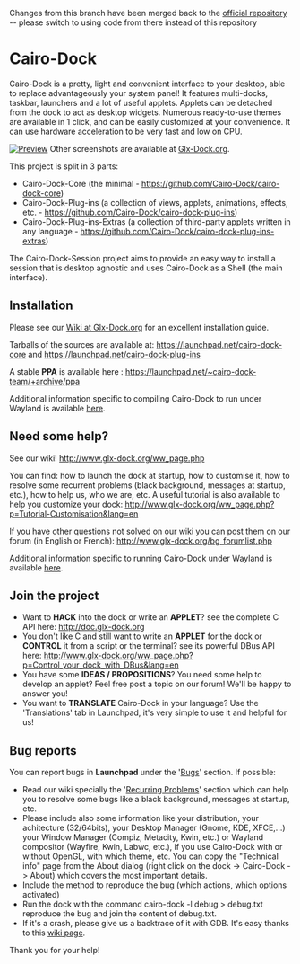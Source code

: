 Changes from this branch have been merged back to the [official repository](https://github.com/Cairo-Dock/cairo-dock-core) -- please switch to using code from there instead of this repository

Cairo-Dock
==========

Cairo-Dock is a pretty, light and convenient interface to your desktop, able to replace advantageously your system panel! It features multi-docks, taskbar, launchers and a lot of useful applets. Applets can be detached from the dock to act as desktop widgets. Numerous ready-to-use themes are available in 1 click, and can be easily customized at your convenience. It can use hardware acceleration to be very fast and low on CPU.

[![Preview](http://download.tuxfamily.org/glxdock/communication/images/3.3/cd-panel-mix-600.jpg)](http://download.tuxfamily.org/glxdock/communication/images/3.3/cd-panel-mix.png)
Other screenshots are available at [Glx-Dock.org](http://www.glx-dock.org/mc_album.php?a=3).

This project is split in 3 parts:

  - Cairo-Dock-Core (the minimal - https://github.com/Cairo-Dock/cairo-dock-core)
  - Cairo-Dock-Plug-ins (a collection of views, applets, animations, effects, etc. - https://github.com/Cairo-Dock/cairo-dock-plug-ins)
  - Cairo-Dock-Plug-ins-Extras (a collection of third-party applets written in any language - https://github.com/Cairo-Dock/cairo-dock-plug-ins-extras)

The Cairo-Dock-Session project aims to provide an easy way to install a session that is desktop agnostic and uses Cairo-Dock as a Shell (the main interface).


Installation
------------

Please see our [Wiki at Glx-Dock.org](http://www.glx-dock.org/ww_page.php?p=By%20distributions&lang=en) for an excellent installation guide.

Tarballs of the sources are available at: https://launchpad.net/cairo-dock-core and https://launchpad.net/cairo-dock-plug-ins

A stable **PPA** is available here : https://launchpad.net/~cairo-dock-team/+archive/ppa

Additional information specific to compiling Cairo-Dock to run under Wayland is available [here](README_Wayland.md).


Need some help?
---------------

See our wiki! http://www.glx-dock.org/ww_page.php

You can find: how to launch the dock at startup, how to customise it, how to resolve some recurrent problems (black background, messages at startup, etc.), how to help us, who we are, etc.
A useful tutorial is also available to help you customize your dock: http://www.glx-dock.org/ww_page.php?p=Tutorial-Customisation&lang=en

If you have other questions not solved on our wiki you can post them on our forum (in English or French): http://www.glx-dock.org/bg_forumlist.php

Additional information specific to running Cairo-Dock under Wayland is available [here](README_Wayland.md).


Join the project
----------------

* Want to **HACK** into the dock or write an **APPLET**? see the complete C API here: http://doc.glx-dock.org
* You don't like C and still want to write an **APPLET** for the dock or **CONTROL** it from a script or the terminal? see its powerful DBus API here: http://www.glx-dock.org/ww_page.php?p=Control_your_dock_with_DBus&lang=en
* You have some **IDEAS / PROPOSITIONS**? You need some help to develop an applet? Feel free post a topic on our forum! We'll be happy to answer you!
* You want to **TRANSLATE** Cairo-Dock in your language? Use the 'Translations' tab in Launchpad, it's very simple to use it and helpful for us!


Bug reports
-----------

You can report bugs in **Launchpad** under the '[Bugs](https://bugs.launchpad.net/cairo-dock)' section. If possible:

* Read our wiki specially the '[Recurring Problems](http://www.glx-dock.org/ww_page.php?p=Recurrents%20problems&lang=en)' section which can help you to resolve some bugs like a black background, messages at startup, etc.
* Please include also some information like your distribution, your achitecture (32/64bits), your Desktop Manager (Gnome, KDE, XFCE,...) your Window Manager (Compiz, Metacity, Kwin, etc.) or Wayland compositor (Wayfire, Kwin, Labwc, etc.), if you use Cairo-Dock with or without OpenGL, with which theme, etc. You can copy the "Technical info" page from the About dialog (right click on the dock -> Cairo-Dock -> About) which covers the most important details.
* Include the method to reproduce the bug (which actions, which options activated)
* Run the dock with the command
          cairo-dock -l debug > debug.txt
reproduce the bug and join the content of debug.txt.
* If it's a crash, please give us a backtrace of it with GDB. It's easy thanks to this [wiki page](http://wiki.glx-dock.org/?p=ddd).

Thank you for your help!
